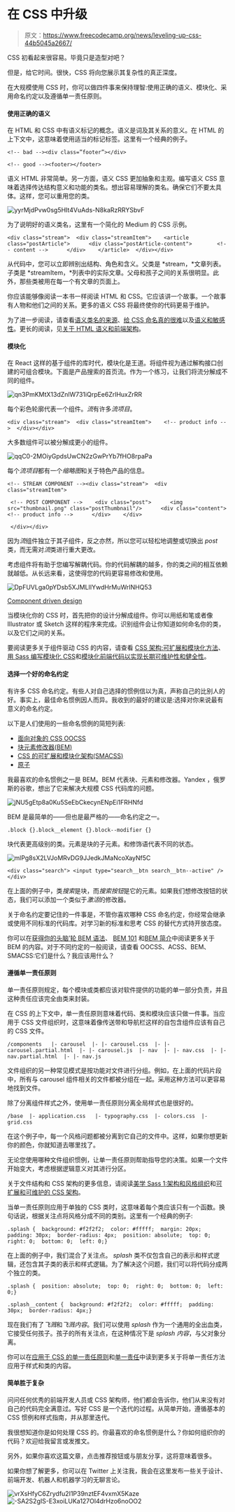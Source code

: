 # 在 CSS 中升级

> 原文：<https://www.freecodecamp.org/news/leveling-up-css-44b5045a2667/>

CSS 初看起来很容易。毕竟只是造型对吧？

但是，给它时间。很快，CSS 将向您展示其复杂性的真正深度。

在大规模使用 CSS 时，你可以做四件事来保持理智:使用正确的语义、模块化、采用命名约定以及遵循单一责任原则。

#### 使用正确的语义

在 HTML 和 CSS 中有语义标记的概念。语义是词及其关系的意义。在 HTML 的上下文中，这意味着使用适当的标记标签。这里有一个经典的例子。

```
<!-- bad --><div class=”footer”></div>
```

```
<!-- good --><footer></footer>
```

语义 HTML 非常简单。另一方面，语义 CSS 更加抽象和主观。编写语义 CSS 意味着选择传达结构意义和功能的类名。想出容易理解的类名。确保它们不要太具体。这样，您可以重用您的类。

![yyrMjdPvw0sg5HIt4VuAds-N8kaRzRRYSbvF](img/495d42007553c43167cbf3ce297d31e3.png)

为了说明好的语义类名，这里有一个简化的 Medium 的 CSS 示例。

```
<div class="stream">  <div class="streamItem">    <article class="postArticle">      <div class="postArticle-content">        <!-- content -->      </div>    </article>  </div></div>
```

从代码中，您可以立即辨别出结构、角色和含义。父类是 *stream，*文章列表。子类是 *streamItem，*列表中的实际文章。父母和孩子之间的关系很明显。此外，那些类被用在每一个有文章的页面上。

你应该能够像阅读一本书一样阅读 HTML 和 CSS。它应该讲一个故事。一个故事有人物和他们之间的关系。更多的语义 CSS 将最终使你的代码更易于维护。

为了进一步阅读，请查看[语义类名的来源](https://css-tricks.com/semantic-class-names/)、[给 CSS 命名真的很难](https://seesparkbox.com/foundry/naming_css_stuff_is_really_hard)以及[语义和敏感性](http://csswizardry.com/2010/08/semantics-and-sensibility/)。更长的阅读，见[关于 HTML 语义和前端架构](http://nicolasgallagher.com/about-html-semantics-front-end-architecture/)。

#### 模块化

在 React 这样的基于组件的库时代，模块化是王道。将组件视为通过解构接口创建的可组合模块。下面是产品搜索的首页流。作为一个练习，让我们将流分解成不同的组件。

![qn3PmKMtX13dZnlW731iQrpEe6ZrlHuxZrRR](img/0befbbcf21033d08a5f2a5690ae0ac8d.png)

每个彩色轮廓代表一个组件。*流*有许多*流项目*。

```
<div class="stream">  <div class="streamItem">    <!-- product info -->  </div></div>
```

大多数组件可以被分解成更小的组件。

![qqC0-2MOiyGpdsUwCN2zGwPrYb7fHO8rpaPa](img/c4f08a115000d0d2dd06e4b94333d114.png)

每个*流项目*都有一个*缩略图*和关于特色产品的信息。

```
<!-- STREAM COMPONENT --><div class="stream">  <div class="streamItem">
```

```
 <!-- POST COMPONENT -->    <div class="post">      <img src="thumbnail.png" class="postThumbnail"/>      <div class="content">        <!-- product info -->      </div>    </div>
```

```
 </div></div>
```

因为*流*组件独立于其子组件，反之亦然，所以您可以轻松地调整或切换出 *post* 类，而无需对*流*类进行重大更改。

考虑组件将有助于您编写解耦代码。你的代码解耦的越多，你的类之间的相互依赖就越低。从长远来看，这使得您的代码更容易修改和使用。

![DpFUVLga0pYDsb5XJMLIIYwdHrMuWrINHQ53](img/d71ffe0df74e9f51206badbae9e42deb.png)

[Component driven design](https://dribbble.com/shots/1200218-iOS-7-UI-Components)

当模块化你的 CSS 时，首先把你的设计分解成组件。你可以用纸和笔或者像 Illustrator 或 Sketch 这样的程序来完成。识别组件会让你知道如何命名你的类，以及它们之间的关系。

要阅读更多关于组件驱动 CSS 的内容，请查看 [CSS 架构:可扩展和模块化方法](https://www.sitepoint.com/css-architectures-scalable-and-modular-approaches/)、[用 Sass 编写模块化 CSS](http://sassbreak.com/writing-modular-css-with-sass/)和[模块化前端代码以实现长期可维护性和健全性](http://www.berndtgroup.net/thinking/blog/development/modularizing-your-front-end-code-for-long-term-maintainability-and-sanity)。

#### 选择一个好的命名约定

有许多 CSS 命名约定。有些人对自己选择的惯例信以为真，声称自己的比别人的好。事实上，最佳命名惯例因人而异。我收到的最好的建议是:选择对你来说最有意义的命名约定。

以下是人们使用的一些命名惯例的简短列表:

*   [面向对象的 CSS OOCSS](https://www.smashingmagazine.com/2011/12/an-introduction-to-object-oriented-css-oocss/)
*   [块元素修改器(BEM)](http://csswizardry.com/2013/01/mindbemding-getting-your-head-round-bem-syntax/)
*   [CSS 的可扩展和模块化架构(SMACSS)](https://smacss.com/)
*   [原子](http://acss.io/)

我最喜欢的命名惯例之一是 BEM。BEM 代表块、元素和修改器。Yandex ，俄罗斯的谷歌，想出了它来解决大规模 CSS 代码库的问题。

![jNU5gEtp8a0Ku5SeEbCkecynENpEi1FRHNfd](img/e1127ce84ae3d158ca106d570ea107e4.png)

BEM 是最简单的——但也是最严格的——命名约定之一。

```
.block {}.block__element {}.block--modifier {}
```

块代表更高级别的类。元素是块的子元素。和修饰语代表不同的状态。

![mlPg8sX2LVJoMRvDG9JJedkJMaNcoXayNf5C](img/bc4cf4b66cdf497f8504aaae285fb34e.png)

```
<div class="search"> <input type="search__btn search__btn--active" /></div>
```

在上面的例子中，类*搜索*是块，而*搜索按钮*是它的元素。如果我们想修改按钮的状态，我们可以添加一个类似于*激活*的修改器。

关于命名约定要记住的一件事是，不管你喜欢哪种 CSS 命名约定，你经常会继承或使用不同标准的代码库。对学习新的标准和思考 CSS 的替代方式持开放态度。

你可以在[获得你的头脑’轮 BEM 语法](http://csswizardry.com/2013/01/mindbemding-getting-your-head-round-bem-syntax/)、 [BEM 101](https://css-tricks.com/bem-101/) 和[BEM 简介](http://getbem.com/introduction/)中阅读更多关于 BEM 的内容。对于不同约定的一般阅读，请查看 OOCSS、ACSS、BEM、SMACSS:它们是什么？我应该用什么？

#### 遵循单一责任原则

单一责任原则规定，每个模块或类都应该对软件提供的功能的单一部分负责，并且这种责任应该完全由类来封装。

在 CSS 的上下文中，单一责任原则意味着代码、类和模块应该只做一件事。当应用于 CSS 文件组织时，这意味着像传送带和导航栏这样的自包含组件应该有自己的 CSS 文件。

```
/components   |- carousel  |- |- carousel.css  |- |- carousel.partial.html  |- |- carousel.js  |- nav  |- |- nav.css  |- |- nav.partial.html  |- |- nav.js
```

文件组织的另一种常见模式是按功能对文件进行分组。例如，在上面的代码片段中，所有与 carousel 组件相关的文件都被分组在一起。采用这种方法可以更容易地找到文件。

除了分离组件样式之外，使用单一责任原则分离全局样式也是很好的。

```
/base  |- application.css   |- typography.css  |- colors.css  |- grid.css
```

在这个例子中，每一个风格问题都被分离到它自己的文件中。这样，如果你想更新你的颜色，你就知道去哪里找了。

无论您使用哪种文件组织惯例，让单一责任原则帮助指导您的决策。如果一个文件开始变大，考虑根据逻辑意义对其进行分区。

关于文件结构和 CSS 架构的更多信息，请阅读[美学 Sass 1:架构和风格组织](https://scotch.io/tutorials/aesthetic-sass-1-architecture-and-style-organization)和[可扩展和可维护的 CSS 架构](https://www.xfive.co/blog/itcss-scalable-maintainable-css-architecture/)。

当单一责任原则应用于单独的 CSS 类时，这意味着每个类应该只有一个函数。换句话说，根据关注点将风格分成不同的类别。这里有一个经典的例子:

```
.splash {  background: #f2f2f2;  color: #fffff;  margin: 20px;  padding: 30px;  border-radius: 4px;  position: absolute;  top: 0;  right: 0;  bottom: 0;  left: 0;}
```

在上面的例子中，我们混合了关注点。 *splash* 类不仅包含自己的表示和样式逻辑，还包含其子类的表示和样式逻辑。为了解决这个问题，我们可以将代码分成两个独立的类。

```
.splash {  position: absolute;  top: 0;  right: 0;  bottom: 0;  left: 0;}
```

```
.splash__content {  background: #f2f2f2;  color: #fffff;  padding: 30px;  border-radius: 4px;}
```

现在我们有了*飞溅*和*飞溅内容*。我们可以使用 *splash* 作为一个通用的全出血类，它接受任何孩子。孩子的所有关注点，在这种情况下是 *splash 内容*，与父对象分离。

你可以在[应用于 CSS 的单一责任原则](http://csswizardry.com/2012/04/the-single-responsibility-principle-applied-to-css/)和[单一责任](http://drewbarontini.com/articles/single-responsibility/)中读到更多关于将单一责任方法应用于样式和类的内容。

#### 简单胜于复杂

问问任何优秀的前端开发人员或 CSS 架构师，他们都会告诉你，他们从来没有对自己的代码完全满意过。写好 CSS 是一个迭代的过程。从简单开始，遵循基本的 CSS 惯例和样式指南，并从那里迭代。

我很想知道你是如何处理 CSS 的。你最喜欢的命名惯例是什么？你如何组织你的代码？欢迎给我留言或发推文。

另外，如果你喜欢这篇文章，点击推荐按钮或与朋友分享，这将意味着很多。

如果你想了解更多，你可以在 Twitter 上关注我，我会在这里发布一些关于设计、前端开发、机器人和机器学习的无聊言论。

![vrXsHfyC6Zrydfu2I1P39nztEF4vxmX5Kaze](img/7a39a9b6ccb908fb309cb6e44ea5cb62.png)![-SA2S2gIS-E3xoiLUKa127Ol4drHzo6noOO2](img/cc1f86d1ea4465bd53ac16e27b54fdd5.png)